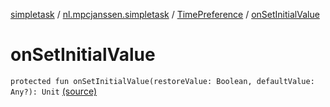 [simpletask](../../index.md) / [nl.mpcjanssen.simpletask](../index.md) / [TimePreference](index.md) / [onSetInitialValue](.)

# onSetInitialValue

`protected fun onSetInitialValue(restoreValue: Boolean, defaultValue: Any?): Unit` [(source)](https://github.com/mpcjanssen/simpletask-android/blob/master/src/main/java/nl/mpcjanssen/simpletask/TimePreference.kt#L91)
